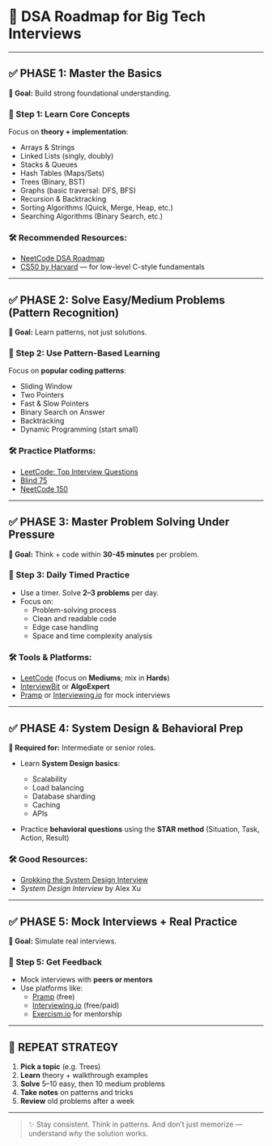 # 🧠 DSA Roadmap for Big Tech Interviews

---

## ✅ PHASE 1: Master the Basics
**🎯 Goal:** Build strong foundational understanding.

### 📌 Step 1: Learn Core Concepts  
Focus on **theory + implementation**:

- Arrays & Strings  
- Linked Lists (singly, doubly)  
- Stacks & Queues  
- Hash Tables (Maps/Sets)  
- Trees (Binary, BST)  
- Graphs (basic traversal: DFS, BFS)  
- Recursion & Backtracking  
- Sorting Algorithms (Quick, Merge, Heap, etc.)  
- Searching Algorithms (Binary Search, etc.)

### 🛠️ Recommended Resources:
- [NeetCode DSA Roadmap](https://neetcode.io/roadmap)
- [CS50 by Harvard](https://cs50.harvard.edu/) — for low-level C-style fundamentals

---

## ✅ PHASE 2: Solve Easy/Medium Problems (Pattern Recognition)  
**🎯 Goal:** Learn patterns, not just solutions.

### 📌 Step 2: Use Pattern-Based Learning  
Focus on **popular coding patterns**:

- Sliding Window  
- Two Pointers  
- Fast & Slow Pointers  
- Binary Search on Answer  
- Backtracking  
- Dynamic Programming (start small)

### 🛠️ Practice Platforms:
- [LeetCode: Top Interview Questions](https://leetcode.com/explore/interview/card/top-interview-questions-easy/)
- [Blind 75](https://blind75.com/)
- [NeetCode 150](https://neetcode.io/)

---

## ✅ PHASE 3: Master Problem Solving Under Pressure  
**🎯 Goal:** Think + code within **30-45 minutes** per problem.

### 📌 Step 3: Daily Timed Practice  
- Use a timer. Solve **2–3 problems** per day.  
- Focus on:
  - Problem-solving process  
  - Clean and readable code  
  - Edge case handling  
  - Space and time complexity analysis  

### 🛠️ Tools & Platforms:
- [LeetCode](https://leetcode.com/) (focus on **Mediums**; mix in **Hards**)  
- [InterviewBit](https://www.interviewbit.com/) or **AlgoExpert**  
- [Pramp](https://www.pramp.com/) or [Interviewing.io](https://interviewing.io/) for mock interviews  

---

## ✅ PHASE 4: System Design & Behavioral Prep  
**🎯 Required for:** Intermediate or senior roles.

- Learn **System Design basics**:
  - Scalability  
  - Load balancing  
  - Database sharding  
  - Caching  
  - APIs  

- Practice **behavioral questions** using the **STAR method** (Situation, Task, Action, Result)

### 🛠️ Good Resources:
- [Grokking the System Design Interview](https://www.educative.io/courses/grokking-the-system-design-interview)
- *System Design Interview* by Alex Xu

---

## ✅ PHASE 5: Mock Interviews + Real Practice  
**🎯 Goal:** Simulate real interviews.

### 📌 Step 5: Get Feedback  
- Mock interviews with **peers or mentors**
- Use platforms like:
  - [Pramp](https://www.pramp.com/) (free)
  - [Interviewing.io](https://interviewing.io/) (free/paid)
  - [Exercism.io](https://exercism.io/) for mentorship

---

## 🔁 REPEAT STRATEGY

1. **Pick a topic** (e.g. Trees)  
2. **Learn** theory + walkthrough examples  
3. **Solve** 5–10 easy, then 10 medium problems  
4. **Take notes** on patterns and tricks  
5. **Review** old problems after a week

---

> ✨ Stay consistent. Think in patterns. And don’t just memorize — understand *why* the solution works.
